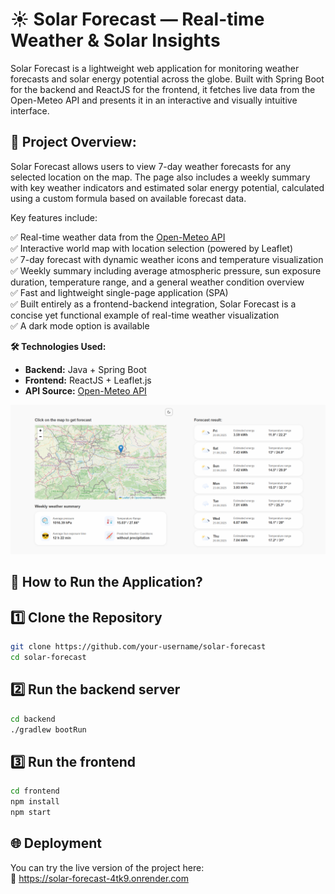# ☀️ Solar Forecast — Real-time Weather & Solar Insights

Solar Forecast is a lightweight web application for monitoring weather forecasts and solar energy potential across the globe. Built with Spring Boot for the backend and ReactJS for the frontend, it fetches live data from the Open-Meteo API and presents it in an interactive and visually intuitive interface.

## 📌 Project Overview:
Solar Forecast allows users to view 7-day weather forecasts for any selected location on the map. The page also includes a weekly summary with key weather indicators and estimated solar energy potential, calculated using a custom formula based on available forecast data.

Key features include:

✅ Real-time weather data from the [Open-Meteo API](https://open-meteo.com/)  
✅ Interactive world map with location selection (powered by Leaflet)  
✅ 7-day forecast with dynamic weather icons and temperature visualization  
✅ Weekly summary including average atmospheric pressure, sun exposure duration, temperature range, and a general weather condition overview  
✅ Fast and lightweight single-page application (SPA)  
✅ Built entirely as a frontend-backend integration, Solar Forecast is a concise yet functional example of real-time weather visualization  
✅ A dark mode option is available

**🛠️ Technologies Used:**

- **Backend:** Java + Spring Boot
- **Frontend:** ReactJS + Leaflet.js
- **API Source:** [Open-Meteo API](https://open-meteo.com/)

![baner](baner.png)

## 🚀 How to Run the Application?

## 1️⃣ Clone the Repository
```bash
git clone https://github.com/your-username/solar-forecast  
cd solar-forecast
```

## 2️⃣ Run the backend server
```bash
cd backend
./gradlew bootRun
```

## 3️⃣ Run the frontend
```bash
cd frontend
npm install
npm start
```

## 🌐 Deployment
You can try the live version of the project here:  
🔗 https://solar-forecast-4tk9.onrender.com
